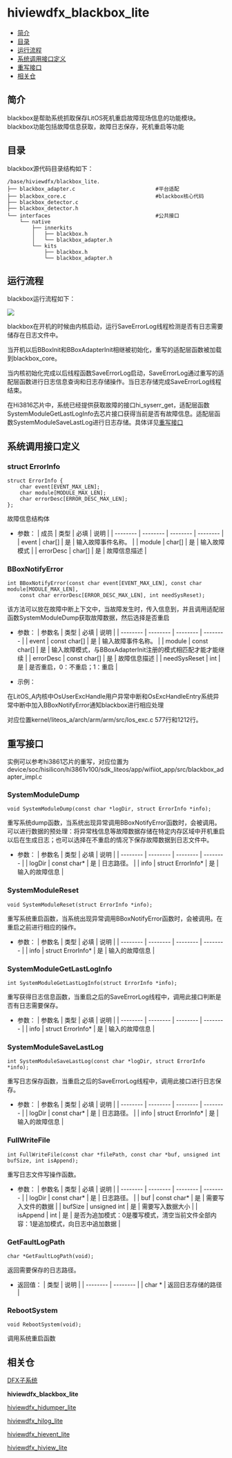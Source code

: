 # hiviewdfx_blackbox_lite

-   [简介](#简介)
-   [目录](#目录)
-   [运行流程](#运行流程)
-   [系统调用接口定义](#系统调用接口定义)
-   [重写接口](#重写接口)
-   [相关仓](#相关仓)

## 简介

blackbox是帮助系统抓取保存LitOS死机重启故障现场信息的功能模块。
blackbox功能包括故障信息获取，故障日志保存，死机重启等功能

## 目录

blackbox源代码目录结构如下：

```
/base/hiviewdfx/blackbox_lite.
├── blackbox_adapter.c                          #平台适配
├── blackbox_core.c                             #blackbox核心代码
├── blackbox_detector.c
├── blackbox_detector.h
└── interfaces                                  #公共接口
    └── native
        ├── innerkits
        │   ├── blackbox.h
        │   └── blackbox_adapter.h
        └── kits
            ├── blackbox.h
            └── blackbox_adapter.h
```

## 运行流程

blackbox运行流程如下：

![](figures/zh-cn_image_0000001644475773.png)

blackbox在开机的时候由内核启动，运行SaveErrorLog线程检测是否有日志需要储存在日志文件中。

当开机以后BBoxInit和BBoxAdapterInit相继被初始化，重写的适配层函数被加载到blackbox_core。

当内核初始化完成以后线程函数SaveErrorLog启动，SaveErrorLog通过重写的适配层函数进行日志信息查询和日志存储操作。当日志存储完成SaveErrorLog线程结束。

在Hi3816芯片中，系统已经提供获取故障的接口hi_syserr_get，适配层函数SystemModuleGetLastLogInfo去芯片接口获得当前是否有故障信息。适配层函数SystemModuleSaveLastLog进行日志存储。具体详见[重写接口](#重写接口)

## 系统调用接口定义

### struct ErrorInfo

```
struct ErrorInfo {
    char event[EVENT_MAX_LEN];
    char module[MODULE_MAX_LEN];
    char errorDesc[ERROR_DESC_MAX_LEN];
};
```

故障信息结构体

- 参数：
  | 成员 | 类型 | 必填 | 说明 |
  | -------- | -------- | -------- | -------- |
  | event | char[] | 是 | 输入故障事件名称。 |
  | module | char[] | 是 | 输入故障模式 |
  | errorDesc | char[] | 是 | 故障信息描述 |

### BBoxNotifyError

```
int BBoxNotifyError(const char event[EVENT_MAX_LEN], const char module[MODULE_MAX_LEN],
    const char errorDesc[ERROR_DESC_MAX_LEN], int needSysReset);
```

该方法可以放在故障中断上下文中，当故障发生时，传入信息到，并且调用适配层函数SystemModuleDump获取故障数据，然后选择是否重启

- 参数：
  | 参数名 | 类型 | 必填 | 说明 |
  | -------- | -------- | -------- | -------- |
  | event | const char[] | 是 | 输入故障事件名称。 |
  | module | const char[] | 是 | 输入故障模式，与BBoxAdapterInit注册的模式相匹配才能才能继续 |
  | errorDesc | const char[] | 是 | 故障信息描述 |
  | needSysReset | int | 是 | 是否重启，0：不重启；1：重启 |

- 示例：

在LitOS_A内核中OsUserExcHandle用户异常中断和OsExcHandleEntry系统异常中断中加入BBoxNotifyError通知blackbox进行相应处理

对应位置kernel/liteos_a/arch/arm/arm/src/los_exc.c 577行和1212行。

## 重写接口

实例可以参考hi3861芯片的重写，对应位置为device/soc/hisilicon/hi3861v100/sdk_liteos/app/wifiiot_app/src/blackbox_adapter_impl.c

### SystemModuleDump

```
void SystemModuleDump(const char *logDir, struct ErrorInfo *info);
```

重写系统dump函数，当系统出现异常调用BBoxNotifyError函数时，会被调用。可以进行数据的预处理：将异常栈信息等故障数据存储在特定内存区域中开机重启以后在生成日志；也可以选择在不重启的情况下保存故障数据到日志文件中。

- 参数：
  | 参数名 | 类型 | 必填 | 说明 |
  | -------- | -------- | -------- | -------- |
  | logDir | const char* | 是 | 日志路径。 |
  | info | struct ErrorInfo* | 是 | 输入的故障信息 |

### SystemModuleReset

```
void SystemModuleReset(struct ErrorInfo *info);
```

重写系统重启函数，当系统出现异常调用BBoxNotifyError函数时，会被调用。在重启之前进行相应的操作。

- 参数：
  | 参数名 | 类型 | 必填 | 说明 |
  | -------- | -------- | -------- | -------- |
  | info | struct ErrorInfo* | 是 | 输入的故障信息 |

### SystemModuleGetLastLogInfo

```
int SystemModuleGetLastLogInfo(struct ErrorInfo *info);
```

重写获得日志信息函数，当重启之后的SaveErrorLog线程中，调用此接口判断是否有日志需要保存。

- 参数：
  | 参数名 | 类型 | 必填 | 说明 |
  | -------- | -------- | -------- | -------- |
  | info | struct ErrorInfo* | 是 | 输入的故障信息 |

### SystemModuleSaveLastLog

```
int SystemModuleSaveLastLog(const char *logDir, struct ErrorInfo *info);
```

重写日志保存函数，当重启之后的SaveErrorLog线程中，调用此接口进行日志保存。

- 参数：
  | 参数名 | 类型 | 必填 | 说明 |
  | -------- | -------- | -------- | -------- |
  | logDir | const char* | 是 | 日志路径。 |
  | info | struct ErrorInfo* | 是 | 输入的故障信息 |

### FullWriteFile

```
int FullWriteFile(const char *filePath, const char *buf, unsigned int bufSize, int isAppend);
```

重写日志文件写操作函数。

- 参数：
  | 参数名 | 类型 | 必填 | 说明 |
  | -------- | -------- | -------- | -------- |
  | logDir | const char* | 是 | 日志路径。 |
  | buf | const char* | 是 | 需要写入文件的数据 |
  | bufSize | unsigned int | 是 | 需要写入数据大小 |
  | isAppend | int | 是 | 是否为追加模式：0是覆写模式，清空当前文件全部内容：1是追加模式，向日志中追加数据 |

### GetFaultLogPath

```
char *GetFaultLogPath(void);
```

返回需要保存的日志路径。

- 返回值：
  | 类型 | 说明 |
  | -------- | -------- |
  | char * | 返回日志存储的路径 |

### RebootSystem

```
void RebootSystem(void); 
```

调用系统重启函数

## 相关仓

[DFX子系统](https://gitee.com/openharmony/docs/blob/master/zh-cn/readme/DFX%E5%AD%90%E7%B3%BB%E7%BB%9F.md)

**hiviewdfx\_blackbox\_lite**

[hiviewdfx\_hidumper\_lite](https://gitee.com/openharmony/hiviewdfx_hidumper_lite/blob/master/README_zh.md)

[hiviewdfx\_hilog\_lite](https://gitee.com/openharmony/hiviewdfx_hilog_lite/blob/master/README_zh.md)

[hiviewdfx\_hievent\_lite](https://gitee.com/openharmony/hiviewdfx_hievent_lite/blob/master/README_zh.md)

[hiviewdfx\_hiview\_lite](https://gitee.com/openharmony/hiviewdfx_hiview_lite/blob/master/README_zh.md)
